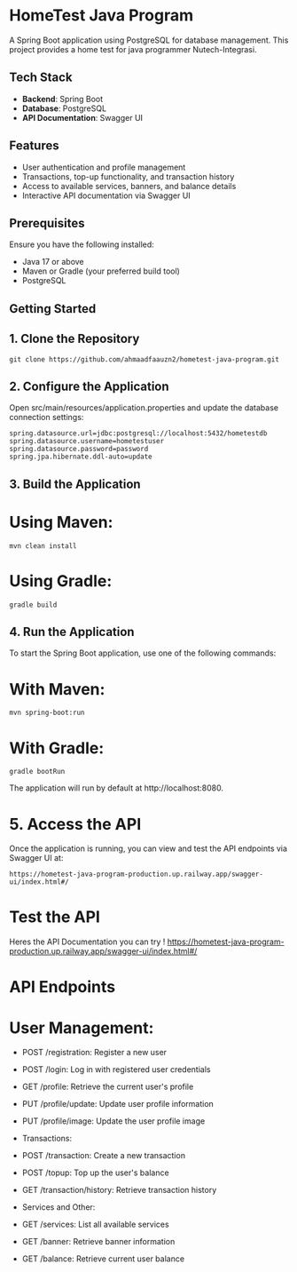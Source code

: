 # HomeTest Java Program

A Spring Boot application using PostgreSQL for database management. This project provides a home test for java programmer Nutech-Integrasi.

## Tech Stack

- **Backend**: Spring Boot
- **Database**: PostgreSQL
- **API Documentation**: Swagger UI

## Features

- User authentication and profile management
- Transactions, top-up functionality, and transaction history
- Access to available services, banners, and balance details
- Interactive API documentation via Swagger UI

## Prerequisites

Ensure you have the following installed:

- Java 17 or above
- Maven or Gradle (your preferred build tool)
- PostgreSQL

## Getting Started

## 1. Clone the Repository

```
git clone https://github.com/ahmaadfaauzn2/hometest-java-program.git
```

## 2. Configure the Application

Open src/main/resources/application.properties and update the database connection settings:

```
spring.datasource.url=jdbc:postgresql://localhost:5432/hometestdb
spring.datasource.username=hometestuser
spring.datasource.password=password
spring.jpa.hibernate.ddl-auto=update
```

## 3. Build the Application

# Using Maven:

```
mvn clean install
```

# Using Gradle:

```
gradle build
```

## 4. Run the Application

To start the Spring Boot application, use one of the following commands:

# With Maven:

```
mvn spring-boot:run
```
# With Gradle:

```
gradle bootRun
```

The application will run by default at http://localhost:8080.

# 5. Access the API
Once the application is running, you can view and test the API endpoints via Swagger UI at:

```
https://hometest-java-program-production.up.railway.app/swagger-ui/index.html#/
```

# Test the API 

Heres the API Documentation you can try !
https://hometest-java-program-production.up.railway.app/swagger-ui/index.html#/

# API Endpoints
# User Management:

- POST /registration: Register a new user
- POST /login: Log in with registered user credentials
- GET /profile: Retrieve the current user's profile
- PUT /profile/update: Update user profile information
- PUT /profile/image: Update the user profile image
- Transactions:

- POST /transaction: Create a new transaction
- POST /topup: Top up the user's balance
- GET /transaction/history: Retrieve transaction history
- Services and Other:

- GET /services: List all available services
- GET /banner: Retrieve banner information
- GET /balance: Retrieve current user balance



